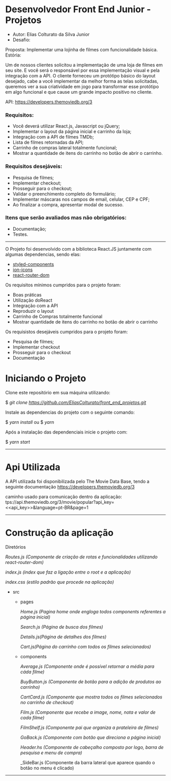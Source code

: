 # Desenvolvedor Front End Junior - Projetos

- Autor: Elias Colturato da Silva Junior
- Desafio:

Proposta:
Implementar uma lojinha de filmes com funcionalidade básica.
Estória:

Um de nossos clientes solicitou a implementação de uma loja de filmes em seu site.
E você será o responsável por essa implementação visual e pela integração com a
API. O cliente forneceu um protótipo básico do layout desejado, cabe a você
implementar da melhor forma as telas solicitadas, queremos ver a sua criatividade
em jogo para transformar esse protótipo em algo funcional e que cause um grande
impacto positivo no cliente.

API: https://developers.themoviedb.org/3

### Requisitos:

- Você deverá utilizar React.js, Javascript ou jQuery;
- Implementar o layout da página inicial e carrinho da loja;
- Integração com a API de filmes TMDb;
- Lista de filmes retornadas da API;
- Carrinho de compras lateral totalmente funcional;
- Mostrar a quantidade de itens do carrinho no botão de abrir o carrinho.

### Requisitos desejáveis:

- Pesquisa de filmes;
- Implementar checkout;
- Prosseguir para o checkout;
- Validar o preenchimento completo do formulário;
- Implementar máscaras nos campos de email, celular, CEP e CPF;
- Ao finalizar a compra, apresentar modal de sucesso.

### Itens que serão avaliados mas não obrigatórios:

- Documentação;
- Testes.

---

O Projeto foi desenvolvido com a biblioteca React.JS juntamente com algumas dependencias, sendo elas:

- [styled-components](https://styled-components.com/docs)
- [ion-icons](https://ionic.io/ionicons/usage)
- [react-router-dom](https://reactrouter.com/web/guides/quick-start)

Os requisitos mínimos cumpridos para o projeto foram:

- Boas práticas
- Utilização doReact
- Integração com a API
- Reproduzir o layout
- Carrinho de Compras totalmente funcional
- Mostrar quantidade de itens do carrinho no botão de abrir o carrinho

Os requisistos desejáveis cumpridos para o projeto foram:

- Pesquisa de filmes;
- Implementar checkout
- Prosseguir para o checkout
- Documentação

# Iniciando o Projeto

Clone este repositório em sua máquina utilizando:

$ _git clone https://github.com/EliasColturato/front_end_projetos.git_

Instale as dependencias do projeto com o seguinte comando:

$ _yarn install_
ou
$ _yarn_

Após a instalação das dependenciais inicie o projeto com:

$ _yarn start_

---

# Api Utilizada

A API utilizada foi disponibilizada pelo The Movie Data Base, tendo a seguinte documentação https://developers.themoviedb.org/3

caminho usado para comunicação dentro da aplicação: tps://api.themoviedb.org/3/movie/popular?api_key=<<api_key>>&language=pt-BR&page=1

---

# Construção da aplicação

Diretórios

_Routes.js (Componente de criação de rotas e funcionalidades utilizando react-router-dom)_

_index.js (index que faz a ligação entre o root e a aplicação)_

_index.css (estilo padrão que procede na aplicação)_

- src

  - pages

    _Home.js (Pagina home onde engloga todos components referentes a página inicial)_

    _Search.js (Página de busca dos filmes)_

    _Details.js(Página de detalhes dos filmes)_

    _Cart.js(Página do carrinho com todos os filmes selecionados)_

  - components

    _Average.js (Componente onde é possível retornar a média para cáda filme)_

    _BuyButton.js (Componente de botão para a adição de produtos ao carrinho)_

    _CartCard.js (Componente que mostra todos os filmes selecionados no carrinho de checkout)_

    _Film.js (Componente que recebe a image, nome, nota e valor de cada filme)_

    _FilmShelf.js (Componente pai que organiza a prateleira de filmes)_

    _GoBack.js (Componente com botão que direciona a página inicial)_

    _Header.hs (Componente de cabeçalho composto por logo, barra de pesquisa e menu de compra)_

    \_SideBar.js (Componente da barra lateral que aparece quando o botão no menu é clicado)

---
